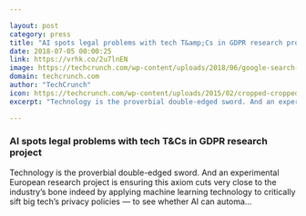 ```yaml
---

layout: post
category: press
title: "AI spots legal problems with tech T&amp;Cs in GDPR research project"
date: 2018-07-05 00:00:25
link: https://vrhk.co/2u7lnEN
image: https://techcrunch.com/wp-content/uploads/2018/06/google-search-magnifying-glass.png?w=753
domain: techcrunch.com
author: "TechCrunch"
icon: https://techcrunch.com/wp-content/uploads/2015/02/cropped-cropped-favicon-gradient.png?w=180
excerpt: "Technology is the proverbial double-edged sword. And an experimental European research project is ensuring this axiom cuts very close to the industry’s bone indeed by applying machine learning technology to critically sift big tech’s privacy policies — to see whether AI can automa…"

---
```


### AI spots legal problems with tech T&amp;Cs in GDPR research project

Technology is the proverbial double-edged sword. And an experimental European research project is ensuring this axiom cuts very close to the industry’s bone indeed by applying machine learning technology to critically sift big tech’s privacy policies — to see whether AI can automa…